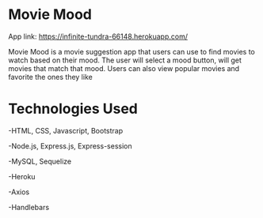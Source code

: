 # Movie Mood

App link: https://infinite-tundra-66148.herokuapp.com/

Movie Mood is a movie suggestion app that users can use to find movies to watch based on their mood. The user will select a mood button, will get movies that match that mood. Users can also view popular movies and favorite the ones they like

# Technologies Used 

-HTML, CSS, Javascript, Bootstrap

-Node.js, Express.js, Express-session

-MySQL, Sequelize

-Heroku

-Axios 

-Handlebars 
